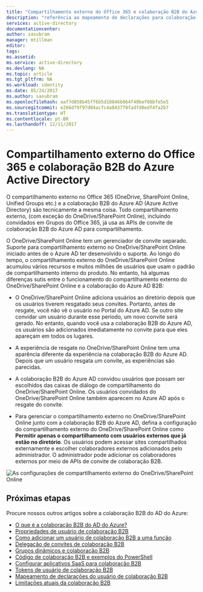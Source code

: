 ```yaml
---
title: "Compartilhamento externo do Office 365 e colaboração B2B do Azure Active Directory | Microsoft Docs"
description: "referência ao mapeamento de declarações para colaboração B2B do Azure Active Directory"
services: active-directory
documentationcenter: 
author: sasubram
manager: mtillman
editor: 
tags: 
ms.assetid: 
ms.service: active-directory
ms.devlang: NA
ms.topic: article
ms.tgt_pltfrm: NA
ms.workload: identity
ms.date: 05/24/2017
ms.author: sasubram
ms.openlocfilehash: aaf7d858b45ff6b5d10846b064f40bef08bfe5e5
ms.sourcegitcommit: e266df9f97d04acfc4a843770fadfd8edf4fa2b7
ms.translationtype: HT
ms.contentlocale: pt-BR
ms.lasthandoff: 12/11/2017
---
```

# <a name="office-365-external-sharing-and-azure-active-directory-b2b-collaboration"></a>Compartilhamento externo do Office 365 e colaboração B2B do Azure Active Directory

O compartilhamento externo no Office 365 (OneDrive, SharePoint Online, Unified Groups etc.) e a colaboração B2B do Azure AD (Azure Active Directory) são tecnicamente a mesma coisa. Todo compartilhamento externo, (com exceção do OneDrive/SharePoint Online), incluindo convidados em Grupos do Office 365, já usa as APIs de convite de colaboração B2B do Azure AD para compartilhamento.

O OneDrive/SharePoint Online tem um gerenciador de convite separado. Suporte para compartilhamento externo no OneDrive/SharePoint Online iniciado antes de o Azure AD ter desenvolvido o suporte. Ao longo do tempo, o compartilhamento externo do OneDrive/SharePoint Online acumulou vários recursos e muitos milhões de usuários que usam o padrão de compartilhamento interno do produto. No entanto, há algumas diferenças sutis entre o funcionamento do compartilhamento externo do OneDrive/SharePoint Online e a colaboração do Azure AD B2B:

- O OneDrive/SharePoint Online adiciona usuários ao diretório depois que os usuários tiverem resgatado seus convites. Portanto, antes de resgate, você não vê o usuário no Portal do Azure AD. Se outro site convidar um usuário durante esse período, um novo convite será gerado. No entanto, quando você usa a colaboração B2B do Azure AD, os usuários são adicionados imediatamente no convite para que eles apareçam em todos os lugares.

- A experiência de resgate no OneDrive/SharePoint Online tem uma aparência diferente da experiência na colaboração B2B do Azure AD. Depois que um usuário resgata um convite, as experiências são parecidas.

- A colaboração B2B do Azure AD convidou usuários que possam ser escolhidos das caixas de diálogo de compartilhamento do OneDrive/SharePoint Online. Os usuários convidados do OneDrive/SharePoint Online também aparecem no Azure AD após o resgate do convite.

- Para gerenciar o compartilhamento externo no OneDrive/SharePoint Online junto com a colaboração B2B do Azure AD, defina a configuração do compartilhamento externo do OneDrive/SharePoint Online como **Permitir apenas o compartilhamento com usuários externos que já estão no diretório**. Os usuários podem acessar sites compartilhados externamente e escolher colaboradores externos adicionados pelo administrador. O administrador pode adicionar os colaboradores externos por meio de APIs de convite de colaboração B2B.

![As configurações de compartilhamento externo do OneDrive/SharePoint Online](media/active-directory-b2b-o365-external-user/odsp-sharing-setting.png)

## <a name="next-steps"></a>Próximas etapas

Procure nossos outros artigos sobre a colaboração B2B do AD do Azure:

* [O que é a colaboração B2B do AD do Azure?](active-directory-b2b-what-is-azure-ad-b2b.md)
* [Propriedades de usuário de colaboração B2B](active-directory-b2b-user-properties.md)
* [Como adicionar um usuário de colaboração B2B a uma função](active-directory-b2b-add-guest-to-role.md)
* [Delegação de convites de colaboração B2B](active-directory-b2b-delegate-invitations.md)
* [Grupos dinâmicos e colaboração B2B](active-directory-b2b-dynamic-groups.md)
* [Código de colaboração B2B e exemplos do PowerShell](active-directory-b2b-code-samples.md)
* [Configurar aplicativos SaaS para colaboração B2B](active-directory-b2b-configure-saas-apps.md)
* [Tokens de usuário de colaboração B2B](active-directory-b2b-user-token.md)
* [Mapeamento de declarações do usuário de colaboração B2B](active-directory-b2b-claims-mapping.md)
* [Limitações atuais da colaboração B2B](active-directory-b2b-current-limitations.md)
